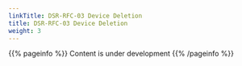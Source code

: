 ```yaml
---
linkTitle: DSR-RFC-03 Device Deletion
title: DSR-RFC-03 Device Deletion
weight: 3
---
```


{{% pageinfo %}}
Content is under development
{{% /pageinfo %}}
